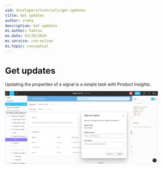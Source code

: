 ```yaml
---
uid: developers/tutorials/get-updates
title: Get updates
author: vroha
description: Get updates
ms.author: hakrou
ms.date: 03/29/2019
ms.service: crm-online
ms.topic: conceptual
---
```


# Get updates

Updating the properties of a signal is a simple task with Product Insights.

![Getting an update](updates.png)
